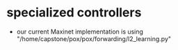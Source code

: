 # specialized controllers

* our current Maxinet implementation is using "/home/capstone/pox/pox/forwarding/l2_learning.py"
